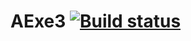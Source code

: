 # AExe3 [![Build status](https://ci.appveyor.com/api/projects/status/hs774w30muxadvv0/branch/main?svg=true)](https://ci.appveyor.com/project/Iva163/aexe3/branch/main)
